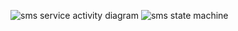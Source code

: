 ![sms service activity diagram](https://i.postimg.cc/3wW3m5Zd/nmtg-sms-service.png)
![sms state machine](https://i.postimg.cc/tRrhkXX5/Screenshot-from-2019-09-21-21-53-10.png)
